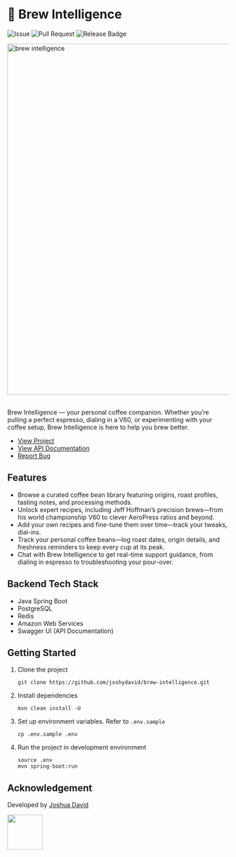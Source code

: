# 🤖 Brew Intelligence

![Issue](https://img.shields.io/github/issues/joshydavid/joshua-david)
![Pull Request](https://img.shields.io/github/issues-pr/joshydavid/joshua-david)
![Release Badge](https://img.shields.io/github/v/release/joshydavid/joshua-david)

<img src="https://github.com/user-attachments/assets/64be801d-4ebb-40a5-a10f-ee7833977fc1" width="800" alt="brew intelligence"  />
<br />
<br />

Brew Intelligence — your personal coffee companion. Whether you’re pulling a perfect espresso, dialing in a V60, or experimenting with your coffee setup, Brew Intelligence is here to help you brew better.

- [View Project](https://brew.joshydavid.com)
- [View API Documentation](https://brew.joshydavid.com/docs.html)
- [Report Bug](https://github.com/joshydavid/brew-intelligence/issues/new/choose)

## Features

- Browse a curated coffee bean library featuring origins, roast profiles, tasting notes, and processing methods.
- Unlock expert recipes, including Jeff Hoffman’s precision brews—from his world championship V60 to clever AeroPress ratios and beyond.
- Add your own recipes and fine-tune them over time—track your tweaks, dial-ins.
- Track your personal coffee beans—log roast dates, origin details, and freshness reminders to keep every cup at its peak.
- Chat with Brew Intelligence to get real-time support guidance, from dialing in espresso to troubleshooting your pour-over.

## Backend Tech Stack

- Java Spring Boot
- PostgreSQL
- Redis
- Amazon Web Services
- Swagger UI (API Documentation)

## Getting Started

1. Clone the project

   ```
   git clone https://github.com/joshydavid/brew-intelligence.git
   ```

2. Install dependencies

   ```
   mvn clean install -U
   ```

3. Set up environment variables. Refer to `.env.sample`

   `cp .env.sample .env`

4. Run the project in development environment

   ```
   source .env
   mvn spring-boot:run
   ```

## Acknowledgement

Developed by [Joshua David](https://joshydavid.com)

<a href="https://joshydavid.com">
  <img src="https://github.com/user-attachments/assets/4dfe0c89-8ced-4e08-bcf3-6261bdbb956d" width="80">
</a>
